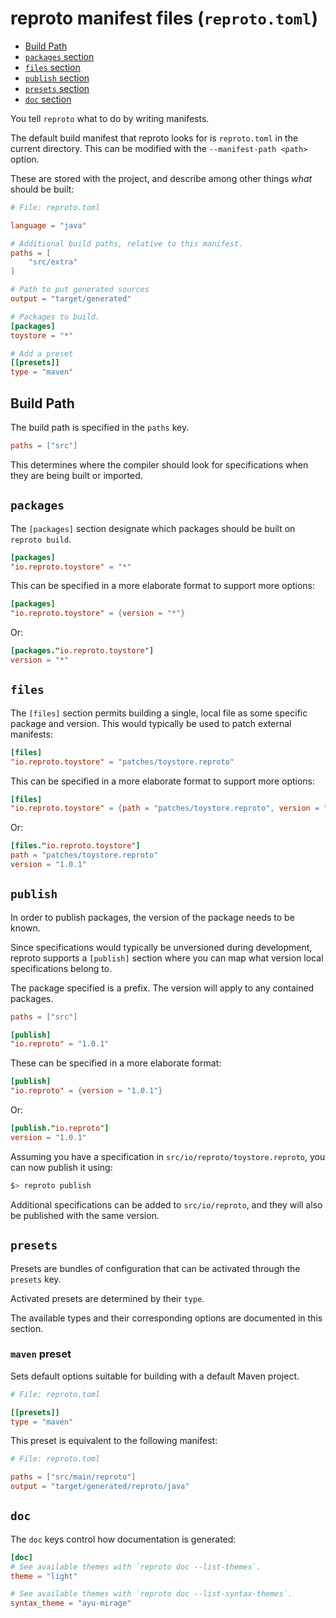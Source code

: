 # reproto manifest files (`reproto.toml`)

 * [Build Path](#build-path)
 * [`packages` section](#packages)
 * [`files` section](#files)
 * [`publish` section](#publish)
 * [`presets` section](#presets)
 * [`doc` section](#doc)

You tell `reproto` what to do by writing manifests.

The default build manifest that reproto looks for is `reproto.toml` in the current directory.
This can be modified with the `--manifest-path <path>` option.

These are stored with the project, and describe among other things _what_ should be built:

```toml
# File: reproto.toml

language = "java"

# Additional build paths, relative to this manifest.
paths = [
    "src/extra"
]

# Path to put generated sources
output = "target/generated"

# Packages to build.
[packages]
toystore = "*"

# Add a preset
[[presets]]
type = "maven"
```

## Build Path

The build path is specified in the `paths` key.

```toml
paths = ["src"]
```

This determines where the compiler should look for specifications when they are being built or
imported.

## `packages`

The `[packages]` section designate which packages should be built on `reproto build`.

```toml
[packages]
"io.reproto.toystore" = "*"
```

This can be specified in a more elaborate format to support more options:

```toml
[packages]
"io.reproto.toystore" = {version = "*"}
```

Or:

```toml
[packages."io.reproto.toystore"]
version = "*"
```

## `files`

The `[files]` section permits building a single, local file as some specific package and version.
This would typically be used to patch external manifests:

```toml
[files]
"io.reproto.toystore" = "patches/toystore.reproto"
```

This can be specified in a more elaborate format to support more options:

```toml
[files]
"io.reproto.toystore" = {path = "patches/toystore.reproto", version = "1.0.1"}
```

Or:

```toml
[files."io.reproto.toystore"]
path = "patches/toystore.reproto"
version = "1.0.1"
```

## `publish`

In order to publish packages, the version of the package needs to be known.

Since specifications would typically be unversioned during development, reproto supports
a `[publish]` section where you can map what version local specifications belong to.

The package specified is a prefix. The version will apply to any contained packages.

```toml
paths = ["src"]

[publish]
"io.reproto" = "1.0.1"
```

These can be specified in a more elaborate format:

```toml
[publish]
"io.reproto" = {version = "1.0.1"}
```

Or:

```toml
[publish."io.reproto"]
version = "1.0.1"
```

Assuming you have a specification in `src/io/reproto/toystore.reproto`, you can now publish it
using:

```bash
$> reproto publish
```

Additional specifications can be added to `src/io/reproto`, and they will also be published with
the same version.

## `presets`

Presets are bundles of configuration that can be activated through the `presets` key.

Activated presets are determined by their `type`.

The available types and their corresponding options are documented in this section.

### `maven` preset

Sets default options suitable for building with a default Maven project.

```toml
# File: reproto.toml

[[presets]]
type = "maven"
```

This preset is equivalent to the following manifest:

```toml
# File: reproto.toml

paths = ["src/main/reproto"]
output = "target/generated/reproto/java"
```

## `doc`

The `doc` keys control how documentation is generated:

```toml
[doc]
# See available themes with `reproto doc --list-themes`.
theme = "light"

# See available themes with `reproto doc --list-syntax-themes`.
syntax_theme = "ayu-mirage"
```

